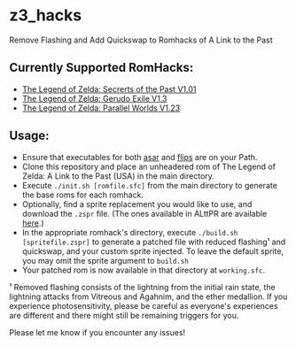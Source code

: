 # z3_hacks
Remove Flashing and Add Quickswap to Romhacks of A Link to the Past

## Currently Supported RomHacks:
- [The Legend of Zelda: Secrerts of the Past V1.01](https://www.romhacking.net/hacks/6119)
- [The Legend of Zelda: Gerudo Exile V1.3](https://gweilogopher.wixsite.com/website)
- [The Legend of Zelda: Parallel Worlds V1.23](https://www.romhacking.net/hacks/197)

## Usage:
- Ensure that executables for both [asar](https://github.com/RPGHacker/asar) and [flips](https://github.com/Alcaro/Flips) are on your Path.
- Clone this repository and place an unheadered rom of The Legend of Zelda: A Link to the Past (USA) in the main directory.
- Execute `./init.sh [romfile.sfc]` from the main directory to generate the base roms for each romhack.
- Optionally, find a sprite replacement you would like to use, and download the `.zspr` file. (The ones available in ALttPR are available [here](http://alttp.mymm1.com/sprites/).)
- In the appropriate romhack's directory, execute `./build.sh [spritefile.zspr]` to generate a patched file with reduced flashing¹ and quickswap, and your custom sprite injected. To leave the default sprite, you may omit the sprite argument to `build.sh`
- Your patched rom is now available in that directory at `working.sfc`.

¹ Removed flashing consists of the lightning from the initial rain state, the lightning attacks from Vitreous and Agahnim, and the ether medallion.
If you experience photosensitivity, please be careful as everyone's experiences are different and there might still be remaining triggers for you.

Please let me know if you encounter any issues!
